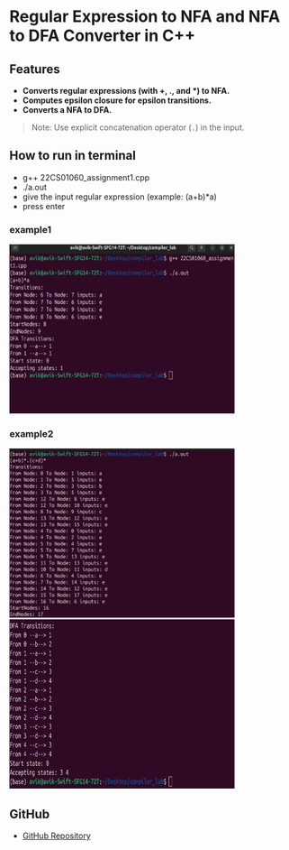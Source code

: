 # Regular Expression to NFA and NFA to DFA Converter in C++
## Features
- **Converts regular expressions (with +, ., and \*) to NFA.**
- **Computes epsilon closure for epsilon transitions.**
- **Converts a NFA to DFA.**
> Note: Use explicit concatenation operator (`.`) in the input.

## How to run in terminal
- g++ 22CS01060_assignment1.cpp
- ./a.out
- give the input regular expression (example: (a+b)*a)
- press enter
### example1
 <img src="images/example1.png" alt="Screenshot" width="400" height="300"/>

### example2
 <img src="images/example2_1.png" alt="Screenshot" width="400" height="300"/>
 <img src="images/example2_2.png" alt="Screenshot" width="400" height="300"/>

## GitHub

- [GitHub Repository](https://github.com/wanderer1500/REGEX_NFA_DFA_CONVERTER)


